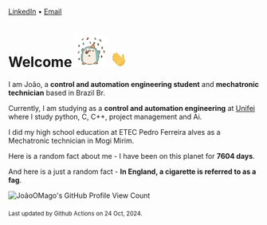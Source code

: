 [LinkedIn](https://www.linkedin.com/in/joão-pedro-gozzoli-b95641301/) &bull;
[Email](joaopedrogozzoli@gmail.com)

# Welcome <img src="happy.gif" height="64px" /> <img src="wave.gif" height="32px" />

I am João, a  **control and automation engineering student** and **mechatronic technician** based in Brazil Br.

Currently, I am studying as a **control and automation engineering** at [Unifei](https://unifei.edu.br) where I study python, C, C++, project management and Ai.

I did my high school education at ETEC Pedro Ferreira alves as a Mechatronic technician in Mogi Mirim.

Here is a random fact about me - I have been on this planet for **7604 days**.

And here is a just a random fact -  **In England, a cigarette is referred to as a fag**.

![JoãoOMago's GitHub Profile View Count](https://komarev.com/ghpvc/?username=JoaoOMago)

<sub>Last updated by Github Actions on 24 Oct, 2024.</sub>
